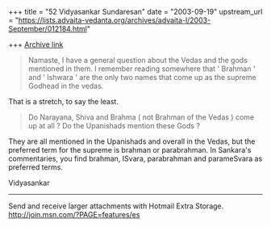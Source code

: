 +++
title = "52 Vidyasankar Sundaresan"
date = "2003-09-19"
upstream_url = "https://lists.advaita-vedanta.org/archives/advaita-l/2003-September/012184.html"

+++
[Archive link](https://lists.advaita-vedanta.org/archives/advaita-l/2003-September/012184.html)


>Namaste,
>I have a general question about the Vedas and the gods mentioned in them. I 
>remember reading
>somewhere that ' Brahman ' and ' Ishwara ' are the only two names that come 
>up as the supreme
>Godhead in the vedas.

That is a stretch, to say the least.

>Do Narayana, Shiva and Brahma ( not Brahman of the Vedas ) come up at all ?
>Do the Upanishads mention these Gods ?

They are all mentioned in the Upanishads and overall in the Vedas, but the 
preferred term for the supreme is brahman or parabrahman. In Sankara's 
commentaries, you find brahman, ISvara, parabrahman and parameSvara as 
preferred terms.

Vidyasankar

_________________________________________________________________
Send and receive larger attachments with Hotmail Extra Storage.   
http://join.msn.com/?PAGE=features/es


